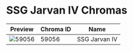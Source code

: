 # SSG Jarvan IV Chromas



| Preview | Chroma ID | Name |
|---------|-----------|------|
| ![59056](https://raw.communitydragon.org/latest/plugins/rcp-be-lol-game-data/global/default/v1/champion-chroma-images/59/59056.png) | 59056 | SSG Jarvan IV |